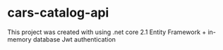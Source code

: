 # cars-catalog-api

This project was created with using .net core 2.1
Entity Framework + in-memory database
Jwt authentication
